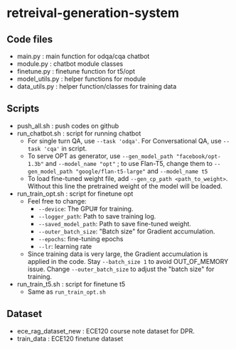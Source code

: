# retreival-generation-system

## Code files
- main.py : main function for odqa/cqa chatbot 
- module.py : chatbot module classes 
- finetune.py : finetune function for t5/opt 
- model_utils.py : helper functions for module 
- data_utils.py : helper function/classes for training data 
## Scripts 
- push_all.sh : push codes on github 
- run_chatbot.sh : script for running chatbot  
    - For single turn QA, use `--task 'odqa'`. For Conversational QA, use `--task 'cqa'` in script.
    - To serve OPT as generator, use `--gen_model_path "facebook/opt-1.3b"` and `--model_name "opt"` ; to use Flan-T5, change them to `--gen_model_path "google/flan-t5-large"` and `--model_name t5`
    - To load fine-tuned weight file, add `--gen_cp_path <path_to_weight>`. Without this line the pretrained weight of the model will be loaded.
- run_train_opt.sh : script for finetune opt 
    - Feel free to change: 
        - `--device`: The GPU# for training.
        - `--logger_path`: Path to save training log.
        - `--saved_model_path`: Path to save fine-tuned weight.
        - `--outer_batch_size`: "Batch size" for Gradient accumulation.
        - `--epochs`: fine-tuning epochs 
        - `--lr`: learning rate 
    - Since training data is very large, the Gradient accumulation is applied in the code. Stay `--batch_size 1` to avoid OUT_OF_MEMORY issue. Change `--outer_batch_size` to adjust the "batch size" for training.
- run_train_t5.sh : script for finetune t5
    - Same as `run_train_opt.sh`
## Dataset 
- ece_rag_dataset_new : ECE120 course note dataset for DPR. 
- train_data : ECE120 finetune dataset